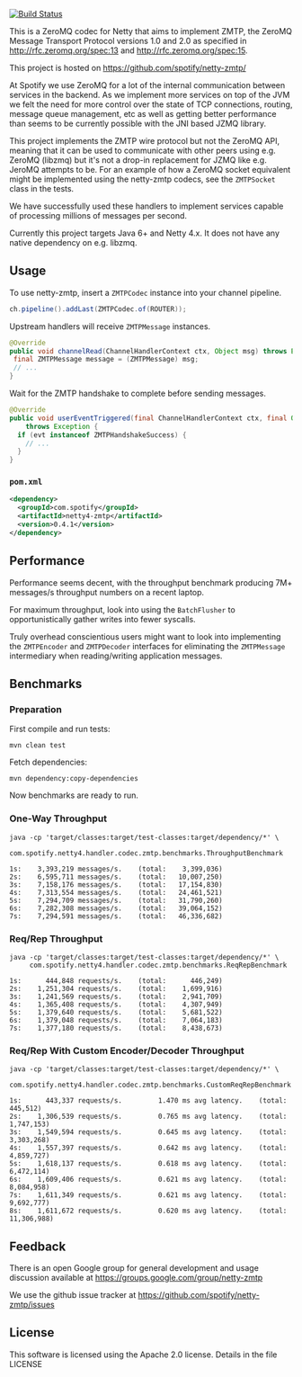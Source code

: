 [![Build Status](https://travis-ci.org/spotify/netty-zmtp.png?branch=master)](https://travis-ci.org/spotify/netty-zmtp)

This is a ZeroMQ codec for Netty that aims to implement ZMTP, the ZeroMQ
Message Transport Protocol versions 1.0 and 2.0 as specified in
http://rfc.zeromq.org/spec:13 and http://rfc.zeromq.org/spec:15.

This project is hosted on https://github.com/spotify/netty-zmtp/

At Spotify we use ZeroMQ for a lot of the internal communication between
services in the backend. As we implement more services on top of the JVM we
felt the need for more control over the state of TCP connections, routing,
message queue management, etc as well as getting better performance than seems
to be currently possible with the JNI based JZMQ library.

This project implements the ZMTP wire protocol but not the ZeroMQ API, meaning
that it can be used to communicate with other peers using e.g. ZeroMQ (libzmq)
but it's not a drop-in replacement for JZMQ like e.g. JeroMQ attempts to be.
For an example of how a ZeroMQ socket equivalent might be implemented using
the netty-zmtp codecs, see the `ZMTPSocket` class in the tests.

We have successfully used these handlers to implement services capable of
processing millions of messages per second.

Currently this project targets Java 6+ and Netty 4.x. It does not have any
native dependency on e.g. libzmq.

## Usage

To use netty-zmtp, insert a `ZMTPCodec` instance into your channel pipeline.

```java
ch.pipeline().addLast(ZMTPCodec.of(ROUTER));
```

Upstream handlers will receive `ZMTPMessage` instances.

```java
@Override
public void channelRead(ChannelHandlerContext ctx, Object msg) throws Exception {
 final ZMTPMessage message = (ZMTPMessage) msg;
 // ...
}
```

Wait for the ZMTP handshake to complete before sending messages.

```java
@Override
public void userEventTriggered(final ChannelHandlerContext ctx, final Object evt)
    throws Exception {
  if (evt instanceof ZMTPHandshakeSuccess) {
    // ...
  }
}
```

### `pom.xml`

```xml
<dependency>
  <groupId>com.spotify</groupId>
  <artifactId>netty4-zmtp</artifactId>
  <version>0.4.1</version>
</dependency>
```

## Performance

Performance seems decent, with the throughput benchmark producing 7M+ messages/s throughput numbers
on a recent laptop.

For maximum throughput, look into using the `BatchFlusher` to opportunistically gather writes into
fewer syscalls.

Truly overhead conscientious users might want to look into implementing the `ZMTPEncoder` and
`ZMTPDecoder` interfaces for eliminating the `ZMTPMessage` intermediary when reading/writing
application messages.

## Benchmarks

### Preparation

First compile and run tests:

```
mvn clean test
```

Fetch dependencies:

```
mvn dependency:copy-dependencies
```

Now benchmarks are ready to run.

### One-Way Throughput

```
java -cp 'target/classes:target/test-classes:target/dependency/*' \
     com.spotify.netty4.handler.codec.zmtp.benchmarks.ThroughputBenchmark
```

```
1s:    3,393,219 messages/s.    (total:    3,399,036)
2s:    6,595,711 messages/s.    (total:   10,007,250)
3s:    7,158,176 messages/s.    (total:   17,154,830)
4s:    7,313,554 messages/s.    (total:   24,461,521)
5s:    7,294,709 messages/s.    (total:   31,790,260)
6s:    7,282,308 messages/s.    (total:   39,064,152)
7s:    7,294,591 messages/s.    (total:   46,336,682)
```

### Req/Rep Throughput

```
java -cp 'target/classes:target/test-classes:target/dependency/*' \
     com.spotify.netty4.handler.codec.zmtp.benchmarks.ReqRepBenchmark
```

```
1s:      444,848 requests/s.    (total:      446,249)
2s:    1,251,304 requests/s.    (total:    1,699,916)
3s:    1,241,569 requests/s.    (total:    2,941,709)
4s:    1,365,408 requests/s.    (total:    4,307,949)
5s:    1,379,640 requests/s.    (total:    5,681,522)
6s:    1,379,048 requests/s.    (total:    7,064,183)
7s:    1,377,180 requests/s.    (total:    8,438,673)
```

### Req/Rep With Custom Encoder/Decoder Throughput

```
java -cp 'target/classes:target/test-classes:target/dependency/*' \
     com.spotify.netty4.handler.codec.zmtp.benchmarks.CustomReqRepBenchmark
```

```
1s:      443,337 requests/s.         1.470 ms avg latency.    (total:      445,512)
2s:    1,306,539 requests/s.         0.765 ms avg latency.    (total:    1,747,153)
3s:    1,549,594 requests/s.         0.645 ms avg latency.    (total:    3,303,268)
4s:    1,557,397 requests/s.         0.642 ms avg latency.    (total:    4,859,727)
5s:    1,618,137 requests/s.         0.618 ms avg latency.    (total:    6,472,114)
6s:    1,609,406 requests/s.         0.621 ms avg latency.    (total:    8,084,958)
7s:    1,611,349 requests/s.         0.621 ms avg latency.    (total:    9,692,777)
8s:    1,611,672 requests/s.         0.620 ms avg latency.    (total:   11,306,988)
```

## Feedback

There is an open Google group for general development and usage discussion
available at https://groups.google.com/group/netty-zmtp

We use the github issue tracker at https://github.com/spotify/netty-zmtp/issues

## License

This software is licensed using the Apache 2.0 license. Details in the file
LICENSE
